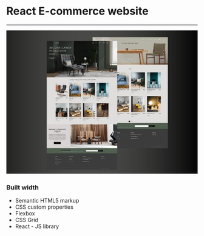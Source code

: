 # React E-commerce website

---

![Alt text](src/assets/banner.jpg)

### Built width

- Semantic HTML5 markup
- CSS custom properties
- Flexbox
- CSS Grid
- React - JS library
